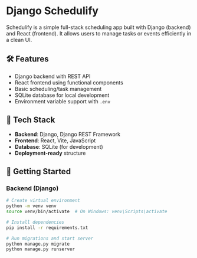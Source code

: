 # Django Schedulify

Schedulify is a simple full-stack scheduling app built with Django (backend) and React (frontend). It allows users to manage tasks or events efficiently in a clean UI.

## 🛠 Features

- Django backend with REST API
- React frontend using functional components
- Basic scheduling/task management
- SQLite database for local development
- Environment variable support with `.env`

## 🧰 Tech Stack

- **Backend**: Django, Django REST Framework
- **Frontend**: React, Vite, JavaScript
- **Database**: SQLite (for development)
- **Deployment-ready** structure

## 🚀 Getting Started

### Backend (Django)

```bash
# Create virtual environment
python -m venv venv
source venv/bin/activate  # On Windows: venv\Scripts\activate

# Install dependencies
pip install -r requirements.txt

# Run migrations and start server
python manage.py migrate
python manage.py runserver
